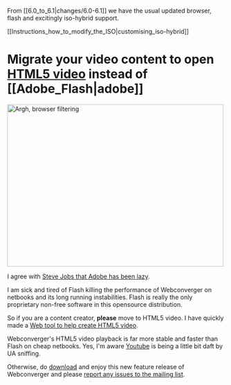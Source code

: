 From [[6.0_to_6.1|changes/6.0-6.1]] we have the usual updated browser, flash and excitingly iso-hybrid support.

[[Instructions_how_to_modify_the_ISO|customising_iso-hybrid]]

# Migrate your video content to open [HTML5 video](http://www.whatwg.org/specs/web-apps/current-work/multipage/video.html#video) instead of [[Adobe_Flash|adobe]]

<a href="http://www.flickr.com/photos/hendry/4375639834/" title="Argh, browser filtering by Kai Hendry, on Flickr"><img src="http://farm5.static.flickr.com/4048/4375639834_c37ddda6e9.jpg" width="500" height="375" alt="Argh, browser filtering" /></a>

I agree with [Steve Jobs that Adobe has been lazy](http://www.wired.com/epicenter/2009/03/apple-shows-off/).

I am sick and tired of Flash killing the performance of Webconverger on
netbooks and its long running instabilities. Flash is really the only
proprietary non-free software in this opensource distribution.

So if you are a content creator, **please** move to HTML5 video.  I have
quickly made a [Web tool to help create HTML5 video](http://o.dabase.com/).

Webconverger's HTML5 video playback is far more stable and faster than Flash on
cheap netbooks. Yes, I'm aware [Youtube](https://www.youtube.com/) is being a
little bit daft by UA sniffing.

Otherwise, do [download](http://download.webconverger.org/) and enjoy this new feature release of Webconverger and please [report
any issues to the mailing list](http://groups.google.com/group/webc-users).
